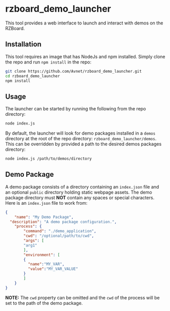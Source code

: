 # rzboard_demo_launcher

This tool provides a web interface to launch and interact with demos on the RZBoard.

## Installation
This tool requires an image that has NodeJs and npm installed.  Simply clone the repo and run `npm install` in the repo:
```bash
git clone https://github.com/Avnet/rzboard_demo_launcher.git
cd rzboard_demo_launcher
npm install
```

## Usage
The launcher can be started by running the following from the repo directory:
```bash
node index.js
```

By default, the launcher will look for demo packages installed in a `demos` directory at the root of the repo directory: `rzboard_demo_launcher/demos`. This can be overridden by provided a path to the desired demos packages directory:
```bash
node index.js /path/to/demos/directory
```

## Demo Package
A demo package consists of a directory containing an `index.json` file and an optional `public` directory holding static webpage assets. The demo package directory must **NOT** contain any spaces or special characters. Here is an `index.json` file to work from:
```json
{
	"name": "My Demo Package",
  "description": "A demo package configuration.",
	"process": {
	    "command": "./demo_application",
	    "cwd": "/optional/path/to/cwd",
	    "args": [
        "arg1"
	    ],
	    "environment": [
        {
          "name":"MY_VAR",
          "value":"MY_VAR_VALUE"
        }
	    ]
	}
}
```

**NOTE:** The `cwd` property can be omitted and the `cwd` of the process will be set to the path of the demo package.
